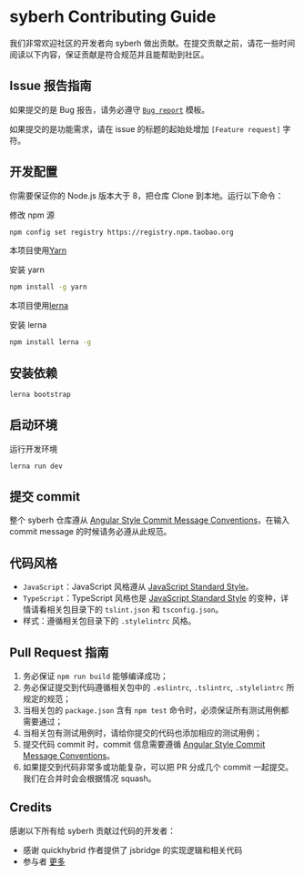 # syberh Contributing Guide

我们非常欢迎社区的开发者向 syberh 做出贡献。在提交贡献之前，请花一些时间阅读以下内容，保证贡献是符合规范并且能帮助到社区。

## Issue 报告指南

如果提交的是 Bug 报告，请务必遵守 [`Bug report`](https://github.com/syberos-team/syberh/blob/master/.github/ISSUE_TEMPLATE/bug_report.md) 模板。

如果提交的是功能需求，请在 issue 的标题的起始处增加 `[Feature request]` 字符。

## 开发配置

你需要保证你的 Node.js 版本大于 8，把仓库 Clone 到本地。运行以下命令：

修改 npm 源

```bash
npm config set registry https://registry.npm.taobao.org
```

本项目使用[Yarn](https://yarn.bootcss.com/)

安装 yarn

```bash
npm install -g yarn
```

本项目使用[lerna](https://github.com/lerna/lerna#readme)

安装 lerna

```bash
npm install lerna -g
```

## 安装依赖

```bash
lerna bootstrap
```

## 启动环境

运行开发环境

```bash
lerna run dev
```

## 提交 commit

整个 syberh 仓库遵从 [Angular Style Commit Message Conventions](https://github.com/angular/angular.js/blob/f3377da6a748007c11fde090890ee58fae4cefa5/CONTRIBUTING.md#commit)，在输入 commit message 的时候请务必遵从此规范。

## 代码风格

- `JavaScript`：JavaScript 风格遵从 [JavaScript Standard Style](https://github.com/standard/standard)。
- `TypeScript`：TypeScript 风格也是 [JavaScript Standard Style](https://github.com/standard/standard) 的变种，详情请看相关包目录下的 `tslint.json` 和 `tsconfig.json`。
- 样式：遵循相关包目录下的 `.stylelintrc` 风格。

## Pull Request 指南

1. 务必保证 `npm run build` 能够编译成功；
2. 务必保证提交到代码遵循相关包中的 `.eslintrc`, `.tslintrc`, `.stylelintrc` 所规定的规范；
3. 当相关包的 `package.json` 含有 `npm test` 命令时，必须保证所有测试用例都需要通过；
4. 当相关包有测试用例时，请给你提交的代码也添加相应的测试用例；
5. 提交代码 commit 时，commit 信息需要遵循 [Angular Style Commit Message Conventions](https://github.com/angular/angular.js/blob/f3377da6a748007c11fde090890ee58fae4cefa5/CONTRIBUTING.md#commit)。
6. 如果提交到代码非常多或功能复杂，可以把 PR 分成几个 commit 一起提交。我们在合并时会会根据情况 squash。

## Credits

感谢以下所有给 syberh 贡献过代码的开发者：

- 感谢 quickhybrid 作者提供了 jsbridge 的实现逻辑和相关代码
- 参与者 <a href="https://github.com/syberos-team/syberh/graphs/contributors">更多</a>
